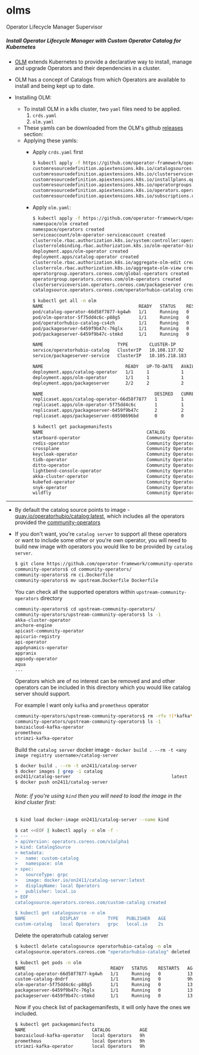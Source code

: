 # olms
Operator Lifecycle Manager Supervisor

##### Install Operator Lifecycle Manager with Custom Operator Catalog for Kubernetes

- [OLM](https://github.com/operator-framework/operator-lifecycle-manager) extends Kubernetes to provide a declarative way to install, manage and upgrade Operators and their dependencies in a cluster.

- OLM has a concept of Catalogs from which Operators are available to install and being kept up to date.

- Installing OLM:
    - To install OLM in a k8s cluster, two `yaml` files need to be applied.
      1. `crds.yaml`
      2. `olm.yaml`
    - These yamls can be downloaded from the OLM's github [releases](https://github.com/operator-framework/operator-lifecycle-manager/releases) section:  
    - Applying these yamls:
      - Apply `crds.yaml` first
        ```bash
        $ kubectl apply -f https://github.com/operator-framework/operator-lifecycle-manager/releases/download/0.16.1/crds.yaml
        customresourcedefinition.apiextensions.k8s.io/catalogsources.operators.coreos.com created
        customresourcedefinition.apiextensions.k8s.io/clusterserviceversions.operators.coreos.com created
        customresourcedefinition.apiextensions.k8s.io/installplans.operators.coreos.com created
        customresourcedefinition.apiextensions.k8s.io/operatorgroups.operators.coreos.com created
        customresourcedefinition.apiextensions.k8s.io/operators.operators.coreos.com created
        customresourcedefinition.apiextensions.k8s.io/subscriptions.operators.coreos.com created
        ```
      - Apply `olm.yaml`:
        ```bash
        $ kubectl apply -f https://github.com/operator-framework/operator-lifecycle-manager/releases/download/0.16.1/olm.yaml
        namespace/olm created
        namespace/operators created
        serviceaccount/olm-operator-serviceaccount created
        clusterrole.rbac.authorization.k8s.io/system:controller:operator-lifecycle-manager created
        clusterrolebinding.rbac.authorization.k8s.io/olm-operator-binding-olm created
        deployment.apps/olm-operator created
        deployment.apps/catalog-operator created
        clusterrole.rbac.authorization.k8s.io/aggregate-olm-edit created
        clusterrole.rbac.authorization.k8s.io/aggregate-olm-view created
        operatorgroup.operators.coreos.com/global-operators created
        operatorgroup.operators.coreos.com/olm-operators created
        clusterserviceversion.operators.coreos.com/packageserver created
        catalogsource.operators.coreos.com/operatorhubio-catalog created
        ```
        
        ```bash
        $ kubectl get all -n olm
        NAME                                    READY   STATUS    RESTARTS   AGE
        pod/catalog-operator-66d58f7877-kg4wh   1/1     Running   0          155m
        pod/olm-operator-5f75dd4c6c-p88g5       1/1     Running   0          155m
        pod/operatorhubio-catalog-cs4zh         1/1     Running   0          153m
        pod/packageserver-6459f9b47c-76glx      1/1     Running   0          152m
        pod/packageserver-6459f9b47c-stmkd      1/1     Running   0          153m
        
        NAME                            TYPE        CLUSTER-IP       EXTERNAL-IP   PORT(S)     AGE
        service/operatorhubio-catalog   ClusterIP   10.108.137.92    <none>        50051/TCP   153m
        service/packageserver-service   ClusterIP   10.105.218.183   <none>        5443/TCP    153m
        
        NAME                               READY   UP-TO-DATE   AVAILABLE   AGE
        deployment.apps/catalog-operator   1/1     1            1           155m
        deployment.apps/olm-operator       1/1     1            1           155m
        deployment.apps/packageserver      2/2     2            2           153m
        
        NAME                                          DESIRED   CURRENT   READY   AGE
        replicaset.apps/catalog-operator-66d58f7877   1         1         1       155m
        replicaset.apps/olm-operator-5f75dd4c6c       1         1         1       155m
        replicaset.apps/packageserver-6459f9b47c      2         2         2       153m
        replicaset.apps/packageserver-69598696bd      0         0         0       153m

        ```
        
        ```bash
        $ kubectl get packagemanifests
        NAME                                       CATALOG               AGE
        starboard-operator                         Community Operators   160m
        redis-operator                             Community Operators   160m
        crossplane                                 Community Operators   160m
        keycloak-operator                          Community Operators   160m
        tidb-operator                              Community Operators   160m
        ditto-operator                             Community Operators   160m
        lightbend-console-operator                 Community Operators   160m
        akka-cluster-operator                      Community Operators   160m
        kubefed-operator                           Community Operators   160m
        snyk-operator                              Community Operators   160m
        wildfly                                    Community Operators   160m

        ```
    
---    
    
- By default the catalog source points to image - [quay.io/operatorhubio/catalog:latest](https://quay.io/repository/operatorhubio/catalog?tag=latest&tab=tags), which includes all the operators provided the [community-operators](https://github.com/operator-framework/community-operators/tree/master/upstream-community-operators)

- If you don't want, you're `catalog server` to support all these operators or want to include some other or you're own operator, you will need to build new image with operators you would like to be provided by `catalog server`.  
  ```bash
  $ git clone https://github.com/operator-framework/community-operators.git
  community-operators$ cd community-operators/
  community-operators$ rm ci.Dockerfile
  community-operators$ mv upstream.Dockerfile Dockerfile
  ```
  
  You can check all the supported operators within `upstream-community-operators` directory
  
  ```bash
  community-operators$ cd upstream-community-operators/
  community-operators/upstream-community-operators$ ls -1
  akka-cluster-operator
  anchore-engine
  apicast-community-operator
  apicurio-registry
  api-operator
  appdynamics-operator
  appranix
  appsody-operator
  aqua
  ...
  ```
  Operators which are of no interest can be removed and and other operators can be included in this directory which you would like catalog server should support.
  
  For example I want only `kafka` and `prometheus` operator
  ```bash
  community-operators/upstream-community-operators$ rm -rfv !(*kafka*|"prometheus")
  community-operators/upstream-community-operators$ ls -1
  banzaicloud-kafka-operator
  prometheus
  strimzi-kafka-operator
  ```
  
  Build the `catalog server` docker image - `docker build . --rm -t <any image registry username>/catalog-server`
  ```bash
  $ docker build . --rm -t on2411/catalog-server
  $ docker images | grep -i catalog
  on2411/catalog-server                                      latest                   06a973f1b90e        About a minute ago   43.6MB
  $ docker push on2411/catalog-server  
  ```
  
  ###### Note: if you're using `kind` then you will need to load the image in the kind cluster first:
  ```bash
  $ kind load docker-image on2411/catalog-server --name kind
  ```
  
  ```bash
  $ cat <<EOF | kubectl apply -n olm -f -
  > ---
  > apiVersion: operators.coreos.com/v1alpha1
  > kind: CatalogSource
  > metadata:
  >   name: custom-catalog
  >   namespace: olm
  > spec:
  >   sourceType: grpc
  >   image: docker.io/on2411/catalog-server:latest
  >   displayName: local Operators
  >   publisher: local.io
  > EOF
  catalogsource.operators.coreos.com/custom-catalog created

  $ kubectl get catalogsource -n olm
  NAME             DISPLAY           TYPE   PUBLISHER   AGE
  custom-catalog   local Operators   grpc   local.io    2s

  ```
  
  Delete the operatorhub catalog server
  ```bash
  $ kubectl delete catalogsource operatorhubio-catalog -n olm
  catalogsource.operators.coreos.com "operatorhubio-catalog" deleted
  ```
  
  ```bash
  $ kubectl get pods -n olm
  NAME                                READY   STATUS    RESTARTS   AGE
  catalog-operator-66d58f7877-kg4wh   1/1     Running   0          13h
  custom-catalog-dndrf                1/1     Running   0          9h
  olm-operator-5f75dd4c6c-p88g5       1/1     Running   0          13h
  packageserver-6459f9b47c-76glx      1/1     Running   0          13h
  packageserver-6459f9b47c-stmkd      1/1     Running   0          13h

  ```
  
  Now if you check list of packagemanifests, it will only have the ones we included.
  ```bash
  $ kubectl get packagemanifests 
  NAME                         CATALOG           AGE
  banzaicloud-kafka-operator   local Operators   9h
  prometheus                   local Operators   9h
  strimzi-kafka-operator       local Operators   9h

  ```